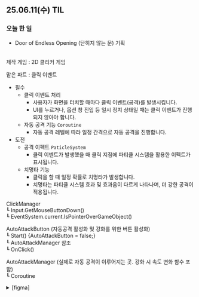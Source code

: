 ## 25.06.11(수) TIL

### 오늘 한 일
- Door of Endless Opening (닫히지 않는 문) 기획
 <br>
제작 게임 : 2D 클리커 게임

맡은 파트 : 클릭 이벤트
- 필수
    - 클릭 이벤트 처리
        - 사용자가 화면을 터치할 때마다 클릭 이벤트(공격)를 발생시킵니다.
        - UI를 누르거나, 옵션 창 진입 등 일시 정지 상태일 때는 클릭 이벤트가 진행되지 않아야 합니다.
    - 자동 공격 기능 `Coroutine`
        - 자동 공격 레벨에 따라 일정 간격으로 자동 공격을 진행합니다.
- 도전
    - 공격 이펙트 `PaticleSystem`
        - 클릭 이벤트가 발생했을 때 클릭 지점에 파티클 시스템을 활용한 이펙트가 표시됩니다.
    - 치명타 기능
        - 클릭을 할 때 일정 확률로 치명타가 발생합니다.
        - 치명타는 파티클 시스템 효과 및 효과음이 다르게 나타나며, 더 강한 공격이 적용됩니다.

ClickManager <br>
┖ Input.GetMouseButtonDown() <br>
┖ EventSystem.current.IsPointerOverGameObject() <br>

AutoAttackButton (자동공격 활성화 및 강화를 위한 버튼 활성화) <br>
┖ Start() {AutoAttackButton = false;} <br>
┖ AutoAttackManager 참조 <br>
┖ OnClick() <br>

AutoAttackManager (실제로 자동 공격이 이루어지는 곳. 강화 시 속도 변화 함수 포함) <br>
┖ Coroutine <br>

<details>
  <summary>[figma]</summary>

  https://www.figma.com/board/C6ryFdc38XNHOnZrfUis9m/Untitled?node-id=0-1&p=f&t=ovVtjhtTaSK5kpmu-0
</details>
